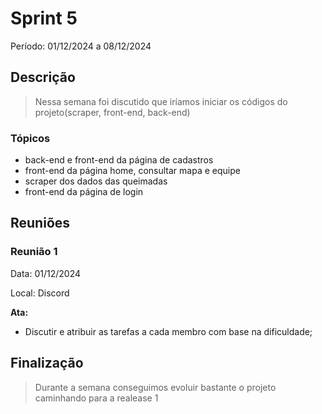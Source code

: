 # Sprint 5

Período: 01/12/2024 a 08/12/2024

## Descrição

> Nessa semana foi discutido que iríamos iniciar os códigos do projeto(scraper, front-end, back-end)

### Tópicos

- back-end e front-end da página de cadastros
- front-end da página home, consultar mapa e equipe
- scraper dos dados das queimadas
- front-end da página de login

## Reuniões

### Reunião 1

Data: 01/12/2024

Local: Discord

**Ata:**

- Discutir e atribuir as tarefas a cada membro com base na dificuldade;

## Finalização

> Durante a semana conseguimos evoluir bastante o projeto caminhando para a realease 1



